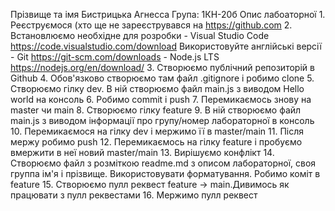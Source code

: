 Прізвище та імя
    Бистрицька Агнесса
Група:
    1КН-20б
Опис лабоаторної
     1. Реєструємося (хто ще не зареєструвався на https://github.com
     2. Встановлюємо необхідне для розробки
          - Visual Studio Code https://code.visualstudio.com/download
            Використовуйте англійські версії
          - Git https://git-scm.com/downloads
          - Node.js LTS https://nodejs.org/en/download/
     3. Створюємо публічний репозиторій в Github
     4. Обов'язково створюємо там файл .gitignore і робимо clone
     5. Створюємо гілку dev. В ній створюємо файл main.js з виводом Hello world на консоль
     6. Робимо commit і push
     7. Перемикаємось знову на master чи main
     8. Створюємо гілку feature
     9. В ній створюємо файл main.js з виводом інформації про групу/номер лабораторної в консоль
     10. Перемикаємося на гілку dev і мержимо її в master/main
     11. Після мержу робимо push
     12. Перемикаємось на гілку feature і пробуємо вмержити в неї новий master/main
     13. Вирішуємо конфлікт
     14. Створюємо файл з розміткою readme.md з описом лабораторної, своя группа ім'я і прізвище. Використовувати форматування. Робимо коміт в feature
     15. Створюємо пулл реквест feature -> main.Дивимось як працювати з пулл реквестами
     16. Мержимо пулл реквест

